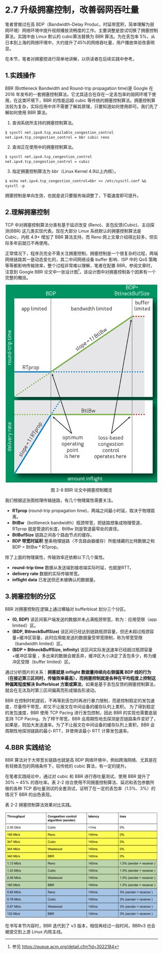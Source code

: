 # 2.7 升级拥塞控制，改善弱网吞吐量

笔者曾做过在高 BDP（Bandwidth-Delay Produc，时延带宽积，简单理解为弱网环境）网络环境中提升视频播放流畅度的工作。主要调整是尝试切换了拥塞控制算法，实践中由 Linux 默认的 cubic算法替换为 BBR 算法。为在丢包率 5%，从日本到上海的网络环境中，大约提升了45%的网络吞吐量，用户播放体验改善明显。

在本节，笔者对拥塞控进行简单地讲解，以供读者在后续实践中参考。

## 1.实践操作

BBR (Bottleneck Bandwidth and Round-trip propagation time)是 Google 在 2016 年发布的一套拥塞控制算法。它尤其适合在存在一定丢包率的弱网环境下使用，在这类环境下，BBR 的性能远超 cubic 等传统的拥塞控制算法。拥塞控制算法较为复杂，实际应用中并不需要了解其原理，只要知道如何使用即可。我们先了解如何使用 BBR 算法。

1. 查询系统所支持的拥塞控制算法。
```
$ sysctl net.ipv4.tcp_available_congestion_control
net.ipv4.tcp_congestion_control = bbr cubic reno
```
2. 查询正在使用中的拥塞控制算法。
```
$ sysctl net.ipv4.tcp_congestion_control
net.ipv4.tcp_congestion_control = cubic
```
3. 指定拥塞控制算法为 bbr（Linux Kernel 4.9以上内核）。
```
$ echo net.ipv4.tcp_congestion_control=bbr >> /etc/sysctl.conf && sysctl -p
```

拥塞控制是单向生效，也就是说只要服务端调整了，下载速度即可提升。

## 2.理解拥塞控制

TCP 中对拥塞控制算法分类有基于延迟改变 (Reno)、丢包反馈(Cubic)、主动探测(BBR) 这几类实现代表。现在大部分 Linux 系统默认的拥塞控制算法是 Cubic，内核 4.9+ 增加了 BBR 算法支持，而 Reno 网上文章介绍得比较多，但实际多年前就已不再使用。

正常情况下，程序员完全不需关注拥塞控制，拥塞控制是一个很复杂的过程，两端网络链路其一是动态变化的，其二中间网络设备 buffer 影响、ISP 中的 QoS 策略 等等都影响传输效率，整个过程非常难以理解，笔者在配置 BBR，参阅文章时，注意到 Google BBR 论文中一张设计图[^1]，该设计图中对拥塞控制各个因素有一个完整的概括。

<div  align="center">
	<img src="../assets/transfer-control.png" width = "500"  align=center />
	<p>图 2-8 BBR 论文中拥塞控制概览</p>
</div>

我们根据这张图梳理传输链路，有几个物理属性需要关注。

- **RTprop** (round-trip propagation time)，两端之间最小时延，取决于物理距离。
- **BtlBw**（bottleneck bandwidth）瓶颈带宽，把链路想象成物理管道，RTprop 就是管道的长度，BtlBw 则是管道最窄处的直径。
- **BtlBufSize**  链路之间各个路由节点的缓存。
- **BDP 带宽时延积** 整条物理链路（不含路由器缓存）所能储藏的比特数据之和 BDP = BtlBw * RTprop。

除了上面的物理属性，传输效率还依赖以下几个属性。

- **round-trip time** 数据从发送端到接收端实际时延，也就是RTT。
- **delivery rate** 数据的实际传输带宽。
- **inflight data** 已发送但还未被确认的数据量。

## 3.拥塞控制的分区

BBR 对拥塞控制在逻辑上通过横轴对 bufferbloat 划分三个分区。

- **(0, BDP)** 该区间客户端发送的数据并未占满瓶颈带宽，称为：应用受限（app limited）区。
- **(BDP, BtlneckBuffSize)** 该区间已经达到链路瓶颈容量，但还未超过瓶颈容量+缓冲区容量，此时应用能发送的数据量受带宽限制，称为带宽受限（bandwidth limited）区。
- **(BDP + BtlneckBuffSize, infinity)** 该区间实际发送速率已经超过瓶颈容量+缓冲区容量 ，多出来的数据会被丢弃，缓冲区大小决定了丢包多少，称为缓冲区受限（buffer limited）区。

通过分析图片的关系：**拥塞就是 inflight 数据量持续向右侧偏离 BDP 线的行为（在接近第三区间时，传输效率最高），而拥塞控制就是各种在平均程度上控制这种偏离程度解决 Bufferbloat 方案或算法**，如果是基于丢包反馈的拥塞控制算法，就会在无法及时第三区间偏离而形成锯齿形波动。

BBR 在控制时机提前，不再等到丢包时再进行暴力限制，而是控制稳定的发包速度，尽量榨干带宽，却又不让报文在中间设备的缓存队列上累积。
为了得到稳定的发包速度，BBR 使用 TCP Pacing 进行发包控制，因此 BBR 的实现也需要底层支持 TCP Pacing。为了榨干带宽，BBR 会周期性地去探测是否链路条件变好了，如果是，则加大发送速率。为了不让报文在中间设备的缓存队列上累积，BBR 会周期性地探测链路的最小 RTT，并使用该最小 RTT 计算发包速率。

## 4.BBR 实践结论

BBR 算法对于大带宽长链路也就是高 BDP 网络环境中，例如跨海网络、尤其是在有轻微丢包的网络条件下，较传统的 cubic 算法，有一定的提升。

在笔者实践结论中，通过对 cubic 和 BBR 进行吞吐量测试，使用 BBR 提升了 30% ~ 45% 的吞吐率。表 2-2 综合使用不同拥塞控制算法、延迟和丢包参数所做的各种 TCP 吞吐量测试的全套测试，证明了在一定的丢包率（1.5%、3%）的情况下 BBR 的出色表现。

表 2-2 拥塞控制算法效果对比实践。
<div  align="center">
	<img src="../assets/bbr.png" width = "600"  align=center />
</div>

在书写本节内容时，BBR 迭代到了 v3 版本，相信再经过一段时间，BBRv3 也会被提交到上游 Linux 内核主线。

[^1]: 参见 https://queue.acm.org/detail.cfm?id=3022184

